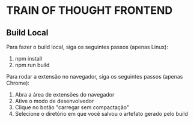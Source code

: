 # TRAIN OF THOUGHT FRONTEND

## Build Local

Para fazer o build local, siga os seguintes passos (apenas Linux): 

1. npm install
2. npm run build

Para rodar a extensão no navegador, siga os seguintes passos (apenas Chrome): 

1. Abra a área de extensões do navegador
2. Ative o modo de desenvolvedor
3. Clique no botão "carregar sem compactação"
4. Selecione o diretório em que você salvou o artefato gerado pelo build
